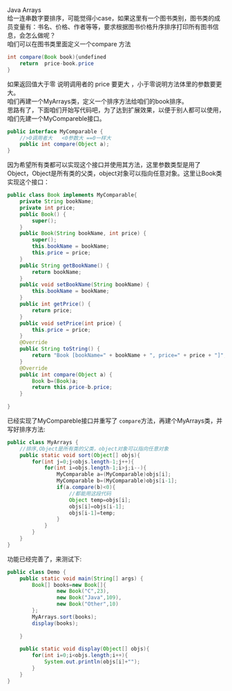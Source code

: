 Java Arrays<br />给一连串数字要排序，可能觉得小case，如果这里有一个图书类别，图书类的成员变量有：书名、价格、作者等等，要求根据图书价格升序排序打印所有图书信息，会怎么做呢？<br />咱们可以在图书类里面定义一个compare 方法
```java
int compare(Book book){undefined
    return  price-book.price
}
```
如果返回值大于零 说明调用者的 price 要更大 ，小于零说明方法体里的参数要更大。<br />咱们再建一个MyArrays类，定义一个排序方法给咱们的book排序。<br />思路有了，下面咱们开始写代码吧，为了达到扩展效果，以便于别人都可以使用，咱们先建一个MyCompareble接口。
```java
public interface MyComparable {
    //>0调用者大   <0参数大 ==0一样大
    public int compare(Object a);
}
```
因为希望所有类都可以实现这个接口并使用其方法，这里参数类型是用了Object，Object是所有类的父类，object对象可以指向任意对象。这里让Book类实现这个接口：
```java
public class Book implements MyComparable{
	private String bookName;
	private int price;
	public Book() {
		super();
	}
	public Book(String bookName, int price) {
		super();
		this.bookName = bookName;
		this.price = price;
	}
	public String getBookName() {
		return bookName;
	}
	public void setBookName(String bookName) {
		this.bookName = bookName;
	}
	public int getPrice() {
		return price;
	}
	public void setPrice(int price) {
		this.price = price;
	}
	@Override
	public String toString() {
		return "Book [bookName=" + bookName + ", price=" + price + "]";
	}
	@Override
	public int compare(Object a) {
		Book b=(Book)a;
		return this.price-b.price;
	}
	
}
```
已经实现了MyCompareble接口并重写了 `compare`方法，再建个MyArrays类，并写好排序方法:
```java
public class MyArrays {
    //排序,Object是所有类的父类，object对象可以指向任意对象
    public static void sort(Object[] objs){
        for(int j=0;j<objs.length-1;j++){
            for(int i=objs.length-1;i>j;i--){
                MyComparable a=(MyComparable)objs[i];
                MyComparable b=(MyComparable)objs[i-1];
                if(a.compare(b)<0){
                    //都能用这段代码
                    Object temp=objs[i];
                    objs[i]=objs[i-1];
                    objs[i-1]=temp;
                }
            }
        }
    }
}
```
功能已经完善了，来测试下:
```java
public class Demo {
    public static void main(String[] args) {
        Book[] books=new Book[]{
                new Book("C",23),
                new Book("Java",109),
                new Book("Other",10)
        };
        MyArrays.sort(books);
        display(books);
 
    }
 
    public static void display(Object[] objs){
        for(int i=0;i<objs.length;i++){
            System.out.println(objs[i]+"");
        }
    }
}
```
